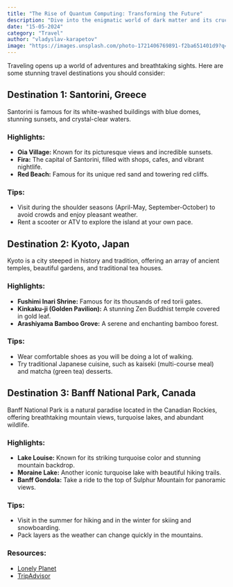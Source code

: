 ```yaml
---
title: "The Rise of Quantum Computing: Transforming the Future"
description: "Dive into the enigmatic world of dark matter and its crucial role in the universe. Learn about recent discoveries, ongoing research, and the technological advancements"
date: "15-05-2024"
category: "Travel"
author: "vladyslav-karapetov"
image: "https://images.unsplash.com/photo-1721406769891-f2ba651401d9?q=80&w=2071&auto=format&fit=crop&ixlib=rb-4.0.3&ixid=M3wxMjA3fDB8MHxwaG90by1wYWdlfHx8fGVufDB8fHx8fA%3D%3D"
---
```


Traveling opens up a world of adventures and breathtaking sights. Here are some stunning travel destinations you should consider:

## Destination 1: Santorini, Greece

Santorini is famous for its white-washed buildings with blue domes, stunning sunsets, and crystal-clear waters.

### Highlights:
- **Oia Village:** Known for its picturesque views and incredible sunsets.
- **Fira:** The capital of Santorini, filled with shops, cafes, and vibrant nightlife.
- **Red Beach:** Famous for its unique red sand and towering red cliffs.

### Tips:
- Visit during the shoulder seasons (April-May, September-October) to avoid crowds and enjoy pleasant weather.
- Rent a scooter or ATV to explore the island at your own pace.

## Destination 2: Kyoto, Japan

Kyoto is a city steeped in history and tradition, offering an array of ancient temples, beautiful gardens, and traditional tea houses.

### Highlights:
- **Fushimi Inari Shrine:** Famous for its thousands of red torii gates.
- **Kinkaku-ji (Golden Pavilion):** A stunning Zen Buddhist temple covered in gold leaf.
- **Arashiyama Bamboo Grove:** A serene and enchanting bamboo forest.

### Tips:
- Wear comfortable shoes as you will be doing a lot of walking.
- Try traditional Japanese cuisine, such as kaiseki (multi-course meal) and matcha (green tea) desserts.

## Destination 3: Banff National Park, Canada

Banff National Park is a natural paradise located in the Canadian Rockies, offering breathtaking mountain views, turquoise lakes, and abundant wildlife.

### Highlights:
- **Lake Louise:** Known for its striking turquoise color and stunning mountain backdrop.
- **Moraine Lake:** Another iconic turquoise lake with beautiful hiking trails.
- **Banff Gondola:** Take a ride to the top of Sulphur Mountain for panoramic views.

### Tips:
- Visit in the summer for hiking and in the winter for skiing and snowboarding.
- Pack layers as the weather can change quickly in the mountains.

### Resources:
- [Lonely Planet](https://www.lonelyplanet.com/)
- [TripAdvisor](https://www.tripadvisor.com/)
